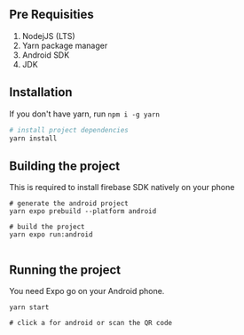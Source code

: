 ## Pre Requisities


1. NodejJS (LTS)
2. Yarn package manager
3. Android SDK
4. JDK



## Installation

If you don't have yarn, run `npm i -g yarn`

```bash
# install project dependencies
yarn install 
```


## Building the project

This is required to install firebase SDK natively on your phone

```
# generate the android project
yarn expo prebuild --platform android

# build the project
yarn expo run:android


```

## Running the project

You need Expo go on your Android phone.


```
yarn start

# click a for android or scan the QR code
```

